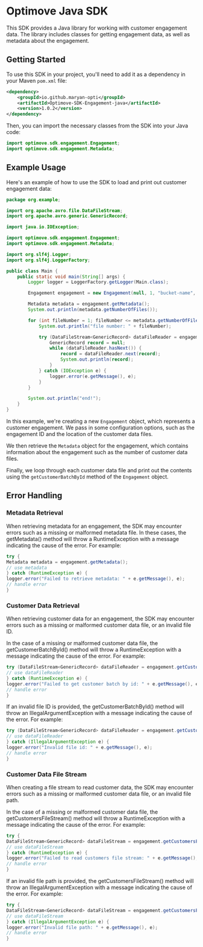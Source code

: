 # Optimove Java SDK

This SDK provides a Java library for working with customer engagement data. The library includes classes for getting engagement data, as well as metadata about the engagement.

## Getting Started

To use this SDK in your project, you'll need to add it as a dependency in your Maven `pom.xml` file:

```xml
<dependency>
    <groupId>io.github.maryan-opti</groupId>
    <artifactId>Optimove-SDK-Engagement-java</artifactId>
    <version>1.0.2</version>
</dependency>
```
Then, you can import the necessary classes from the SDK into your Java code:

```java
import optimove.sdk.engagement.Engagement;
import optimove.sdk.engagement.Metadata;
```

## Example Usage
Here's an example of how to use the SDK to load and print out customer engagement data:

```java
package org.example;

import org.apache.avro.file.DataFileStream;
import org.apache.avro.generic.GenericRecord;

import java.io.IOException;

import optimove.sdk.engagement.Engagement;
import optimove.sdk.engagement.Metadata;

import org.slf4j.Logger;
import org.slf4j.LoggerFactory;

public class Main {
    public static void main(String[] args) {
        Logger logger = LoggerFactory.getLogger(Main.class);

        Engagement engagement = new Engagement(null, 1, "bucket-name", "customers-folder/customers", "metadata-path/metadata_287934", logger);

        Metadata metadata = engagement.getMetadata();
        System.out.println(metadata.getNumberOfFiles());

        for (int fileNumber = 1; fileNumber <= metadata.getNumberOfFiles(); fileNumber++) {
            System.out.println("file number: " + fileNumber);

            try (DataFileStream<GenericRecord> dataFileReader = engagement.getCustomerBatchById(fileNumber)) {
                GenericRecord record = null;
                while (dataFileReader.hasNext()) {
                    record = dataFileReader.next(record);
                    System.out.println(record);
                }
            } catch (IOException e) {
                logger.error(e.getMessage(), e);
            }
        }

        System.out.println("end!");
    }
}
```

In this example, we're creating a new `Engagement` object, which represents a customer engagement. We pass in some configuration options, such as the engagement ID and the location of the customer data files.

We then retrieve the `Metadata` object for the engagement, which contains information about the engagement such as the number of customer data files.

Finally, we loop through each customer data file and print out the contents using the `getCustomerBatchById` method of the `Engagement` object.

## Error Handling
### Metadata Retrieval
When retrieving metadata for an engagement, the SDK may encounter errors such as a missing or malformed metadata file. In these cases, the getMetadata() method will throw a RuntimeException with a message indicating the cause of the error. For example:


```java
try {
Metadata metadata = engagement.getMetadata();
// use metadata
} catch (RuntimeException e) {
logger.error("Failed to retrieve metadata: " + e.getMessage(), e);
// handle error
}
```
### Customer Data Retrieval
When retrieving customer data for an engagement, the SDK may encounter errors such as a missing or malformed customer data file, or an invalid file ID.

In the case of a missing or malformed customer data file, the getCustomerBatchById() method will throw a RuntimeException with a message indicating the cause of the error. For example:


```java
try (DataFileStream<GenericRecord> dataFileReader = engagement.getCustomerBatchById(fileNumber)) {
// use dataFileReader
} catch (RuntimeException e) {
logger.error("Failed to get customer batch by id: " + e.getMessage(), e);
// handle error
}
```
If an invalid file ID is provided, the getCustomerBatchById() method will throw an IllegalArgumentException with a message indicating the cause of the error. For example:


```java
try (DataFileStream<GenericRecord> dataFileReader = engagement.getCustomerBatchById(-1)) {
// use dataFileReader
} catch (IllegalArgumentException e) {
logger.error("Invalid file id: " + e.getMessage(), e);
// handle error
}
```
### Customer Data File Stream
When creating a file stream to read customer data, the SDK may encounter errors such as a missing or malformed customer data file, or an invalid file path.

In the case of a missing or malformed customer data file, the getCustomersFileStream() method will throw a RuntimeException with a message indicating the cause of the error. For example:


```java
try {
DataFileStream<GenericRecord> dataFileStream = engagement.getCustomersFileStream("customers_file1.avro");
// use dataFileStream
} catch (RuntimeException e) {
logger.error("Failed to read customers file stream: " + e.getMessage(), e);
// handle error
}
```
If an invalid file path is provided, the getCustomersFileStream() method will throw an IllegalArgumentException with a message indicating the cause of the error. For example:


```java
try {
DataFileStream<GenericRecord> dataFileStream = engagement.getCustomersFileStream(null);
// use dataFileStream
} catch (IllegalArgumentException e) {
logger.error("Invalid file path: " + e.getMessage(), e);
// handle error
}
```